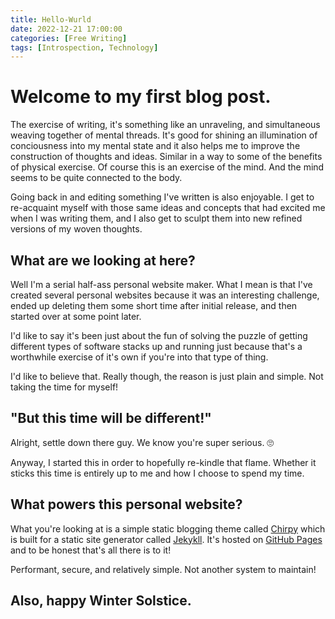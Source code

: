 ```yaml
---
title: Hello-Wurld
date: 2022-12-21 17:00:00
categories: [Free Writing]
tags: [Introspection, Technology]
---
```


# Welcome to my first blog post. 

The exercise of writing, it's something like an unraveling, and simultaneous weaving together of mental threads. It's good for shining an illumination of conciousness into my mental state and it also helps me to improve the construction of thoughts and ideas. Similar in a way to some of the benefits of physical exercise. Of course this is an exercise of the mind. And the mind seems to be quite connected to the body.

Going back in and editing something I've written is also enjoyable. I get to re-acquaint myself with those same ideas and concepts that had excited me when I was writing them, and I also get to sculpt them into new refined versions of my woven thoughts.

## What are we looking at here?

Well I'm a serial half-ass personal website maker. What I mean is that I've created several personal websites because it was an interesting challenge, ended up deleting them some short time after initial release, and then started over at some point later.

I'd like to say it's been just about the fun of solving the puzzle of getting different types of software stacks up and running just because that's a worthwhile exercise of it's own if you're into that type of thing.

I'd like to believe that. Really though, the reason is just plain and simple. Not taking the time for myself!

## "But this time will be different!"

Alright, settle down there guy. We know you're super serious. 🙄

Anyway, I started this in order to hopefully re-kindle that flame. Whether it sticks this time is entirely up to me and how I choose to spend my time.

## What powers this personal website?
What you're looking at is a simple static blogging theme called [Chirpy](https://github.com/cotes2020/jekyll-theme-chirpy) which is built for a static site generator called [Jekykll](https://jekyllrb.com/). It's hosted on [GitHub Pages](https://pages.github.com/) and to be honest that's all there is to it!

Performant, secure, and relatively simple. Not another system to maintain!

## Also, happy Winter Solstice.